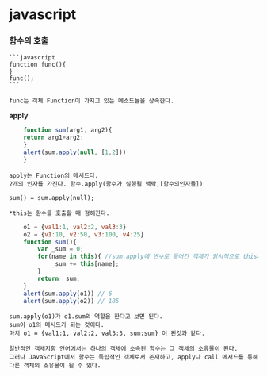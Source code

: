 # javascript

### 함수의 호출
	```javascript
	function func(){
	}
	func();
	```
	
	func는 객체 Function이 가지고 있는 메소드들을 상속한다. 


**apply**
	
```javascript
	function sum(arg1, arg2){
    return arg1+arg2;
	}
	alert(sum.apply(null, [1,2]))
	}
```
	apply는 Function의 메서드다.
	2개의 인자를 가진다. 함수.apply(함수가 실행될 맥락,[함수의인자들])

	sum() = sum.apply(null);

	*this는 함수를 호출할 때 정해진다.

```javascript
	o1 = {val1:1, val2:2, val3:3}
	o2 = {v1:10, v2:50, v3:100, v4:25}
	function sum(){
	    var _sum = 0;
	    for(name in this){ //sum.apply에 변수로 들어간 객체가 암시적으로 this가 된다고 생각하면 된다.
	        _sum += this[name];
	    }
	    return _sum;
	}
	alert(sum.apply(o1)) // 6 
	alert(sum.apply(o2)) // 185
```
	
	sum.apply(o1)가 o1.sum의 역할을 한다고 보면 된다.
	sum이 o1의 메서드가 되는 것이다.
	마치 o1 = {val1:1, val2:2, val3:3, sum:sum} 이 된것과 같다.

	일반적인 객체지향 언어에서는 하나의 객체에 소속된 함수는 그 객체의 소유물이 된다. 
	그러나 JavaScript에서 함수는 독립적인 객체로서 존재하고, apply나 call 메서드를 통해 다른 객체의 소유물이 될 수 있다.

